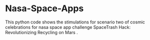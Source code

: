 # Nasa-Space-Apps
This python code shows the stimulations for scenario two of cosmic celebrations for nasa space app challenge  SpaceTrash Hack: Revolutionizing Recycling on Mars . 
